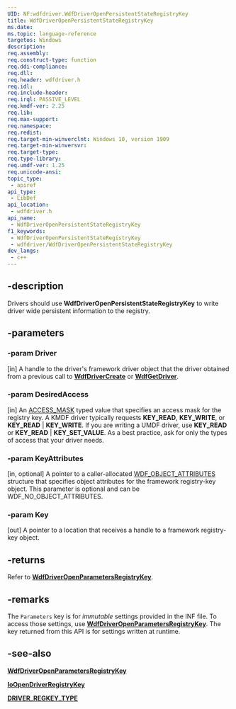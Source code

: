 ```yaml
---
UID: NF:wdfdriver.WdfDriverOpenPersistentStateRegistryKey
title: WdfDriverOpenPersistentStateRegistryKey
ms.date: 
ms.topic: language-reference
targetos: Windows
description: 
req.assembly: 
req.construct-type: function
req.ddi-compliance: 
req.dll: 
req.header: wdfdriver.h
req.idl: 
req.include-header: 
req.irql: PASSIVE_LEVEL
req.kmdf-ver: 2.25
req.lib: 
req.max-support: 
req.namespace: 
req.redist: 
req.target-min-winverclnt: Windows 10, version 1909
req.target-min-winversvr: 
req.target-type: 
req.type-library: 
req.umdf-ver: 1.25
req.unicode-ansi: 
topic_type:
 - apiref
api_type:
 - LibDef
api_location:
 - wdfdriver.h
api_name:
 - WdfDriverOpenPersistentStateRegistryKey
f1_keywords:
 - WdfDriverOpenPersistentStateRegistryKey
 - wdfdriver/WdfDriverOpenPersistentStateRegistryKey
dev_langs:
 - c++
---
```


## -description

Drivers should use **WdfDriverOpenPersistentStateRegistryKey** to write driver wide persistent information to the registry. 

## -parameters

### -param Driver

[in]
A handle to the driver's framework driver object that the driver obtained from a previous call to [**WdfDriverCreate**](./nf-wdfdriver-wdfdrivercreate.md) or [**WdfGetDriver**](./nf-wdfdriver-wdfgetdriver.md).

### -param DesiredAccess

[in]
An [ACCESS_MASK](/windows-hardware/drivers/kernel/access-mask) typed value that specifies an access mask for the registry key.
A KMDF driver typically requests **KEY_READ**, **KEY_WRITE**, or **KEY_READ** | **KEY_WRITE**.
If you are writing a UMDF driver, use **KEY_READ** or **KEY_READ** | **KEY_SET_VALUE**.
As a best practice, ask for only the types of access that your driver needs.

### -param KeyAttributes

[in, optional]
A pointer to a caller-allocated [WDF_OBJECT_ATTRIBUTES](../wdfobject/ns-wdfobject-_wdf_object_attributes.md) structure that specifies object attributes for the framework registry-key object. This parameter is optional and can be WDF_NO_OBJECT_ATTRIBUTES.
 
### -param Key

[out]
A pointer to a location that receives a handle to a framework registry-key object.

## -returns

Refer to [**WdfDriverOpenParametersRegistryKey**](./nf-wdfdriver-wdfdriveropenparametersregistrykey.md).

## -remarks

The `Parameters` key is for *immutable* settings provided in the INF file.  To access those settings, use [**WdfDriverOpenParametersRegistryKey**](./nf-wdfdriver-wdfdriveropenparametersregistrykey.md).  The key returned from this API is for settings written at runtime.

## -see-also

[**WdfDriverOpenParametersRegistryKey**](./nf-wdfdriver-wdfdriveropenparametersregistrykey.md)

[**IoOpenDriverRegistryKey**](../wdm/nf-wdm-ioopendriverregistrykey.md)

[**DRIVER_REGKEY_TYPE**](../wdm/ne-wdm-driver_regkey_type.md)